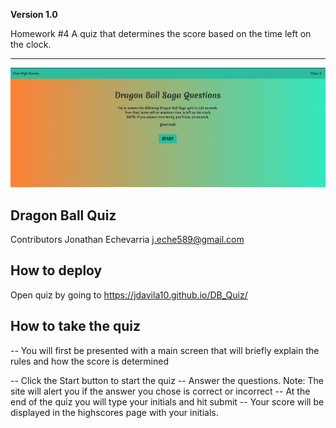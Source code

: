 **Version 1.0**

Homework #4
A quiz that determines the score based on the time left on the clock.  

---

![](Images/2020-07-09_22-15-27.png)

## Dragon Ball Quiz 

Contributors
Jonathan Echevarria j.eche589@gmail.com

## How to deploy
Open quiz by going to https://jdavila10.github.io/DB_Quiz/


## How to take the quiz
-- You will first be presented with a main screen that will briefly explain the rules and how the score is determined


-- Click the Start button to start the quiz
-- Answer the questions. Note: The site will alert you if the answer you chose is correct or incorrect
-- At the end of the quiz you will type your initials and hit submit
-- Your score will be displayed in the highscores page with your initials. 

